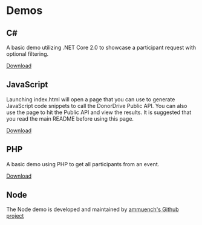 # Demos

## C#
A basic demo utilizing .NET Core 2.0 to showcase a participant request with optional filtering.

[Download](csharp)

## JavaScript
Launching index.html will open a page that you can use to generate JavaScript code snippets to call the DonorDrive Public API.
You can also use the page to hit the Public API and view the results.  It is suggested that you read the main README before using this page.

[Download](javascript)

## PHP
A basic demo using PHP to get all participants from an event.

[Download](php)

## Node
The Node demo is developed and maintained by [ammuench's Github project](https://github.com/ammuench/extra-life-api)
